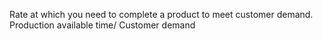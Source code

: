 Rate at which you need to complete a product to meet customer demand.
Production available time/ Customer demand